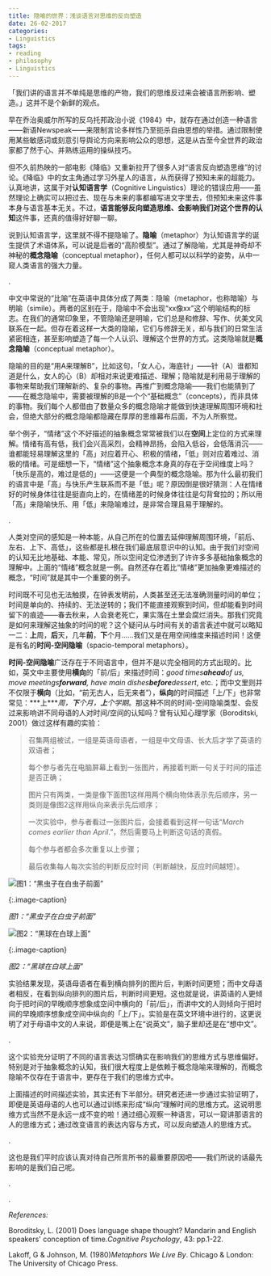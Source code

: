```yaml
---
title: 隐喻的世界：浅谈语言对思维的反向塑造
date: 26-02-2017
categories: 
- Linguistics
tags: 
- reading
- philosophy
- Linguistics
---
```


「我们讲的语言并不单纯是思维的产物，我们的思维反过来会被语言所影响、塑造。」这并不是个新鲜的观点。

早在乔治奥威尔所写的反乌托邦政治小说《1984》中，就存在通过创造一种语言——新语Newspeak——来限制言论多样性乃至扼杀自由思想的举措。通过限制使用某些敏感词或刻意引导舆论方向来影响公众的思想，这是从古至今全世界的政治家都了然于心、并熟练运用的操纵技巧。

但不久前热映的一部电影《降临》又重新拉开了很多人对“语言反向塑造思维”的讨论。《降临》中的女主角通过学习外星人的语言，从而获得了预知未来的超能力。认真地讲，这属于对**认知语言学**（Cognitive Linguistics）理论的错误应用——虽然理论上确实可以把过去、现在与未来的事都编写进文字里去，但预知未来这件事本身与语言基本无关。不过，**语言能够反向塑造思维、会影响我们对这个世界的认知**这件事，还真的值得好好聊一聊。

说到认知语言学，这里就不得不提隐喻了。**隐喻**（metaphor）为认知语言学的诞生提供了术语体系，可以说是后者的“高阶模型”。通过了解隐喻，尤其是神奇却不神秘的**概念隐喻**（conceptual metaphor），任何人都可以以科学的姿势，从中一窥人类语言的强大力量。

.



中文中常说的“比喻”在英语中具体分成了两类：隐喻（metaphor，也称暗喻）与明喻（simile）。两者的区别在于，隐喻中不会出现“xx像xx”这个明喻结构的标志。在我们的通常印象里，不管隐喻还是明喻，它们总是和修辞、写作、优美文风联系在一起。但存在着这样一大类的隐喻，它们与修辞无关，却与我们的日常生活紧密相连，甚至影响塑造了每一个人认识、理解这个世界的方式。这类隐喻就是**概念隐喻**（conceptual metaphor）。

隐喻的目的是“用A来理解B”，比如这句，「女人心，海底针」——针（A）谁都知道是什么，女人的心（B）却相对来说更难描述、理解；隐喻就是利用易于理解的事物来帮助我们理解新的、复杂的事物。再推广到概念隐喻——我们也能猜到了——在概念隐喻中，需要被理解的B是一个个“基础概念”（concepts），而非具体的事物。我们每个人都借由了数量众多的概念隐喻才能做到快速理解周围环境和社会，但绝大部分的概念隐喻都隐藏在厚厚的思维幕布后面，不为人所察觉。

举个例子，“情绪”这个不好描述的抽象概念常常被我们以在**空间**上定位的方式来理解。情绪有高有低，我们会兴高采烈，会精神昂扬，会陷入低谷，会低落消沉——谁都能轻易理解这里的「高」对应着开心、积极的情绪，「低」则对应着难过、消极的情绪。可是细想一下，“情绪”这个抽象概念本身真的存在于空间维度上吗？「快乐是高的，难过是低的」——这便是一个典型的概念隐喻。那为什么最初我们的语言中是「高」与快乐产生联系而不是「低」呢？原因倒是很好猜测：人在情绪好的时候身体往往是挺直向上的，在情绪差的时候身体往往是勾背耷拉的；所以用「高」来隐喻快乐、用「低」来隐喻难过，是非常合理且易于理解的。



.

人类对空间的感知是一种本能，从自己所在的位置去延伸理解周围环境，「前后、左右、上下、高低」，这些都是扎根在我们最底层意识中的认知。由于我们对空间的认知无比地基础、本能、常见，所以空间定位渗透到了许许多多基础抽象概念的理解中。上面的“情绪”概念就是一例。自然还存在着比“情绪”更加抽象更难描述的概念，“时间”就是其中一个重要的例子。

时间既不可见也无法触摸，在钟表发明前，人类甚至还无法准确测量时间的单位；时间是单向的、持续的、无法逆转的；我们不能直接观察到时间，但却能看到时间留下的痕迹——春去秋来，人会衰老死亡，果实落在土里会腐烂消失。那我们究竟是如何来理解这抽象的时间的呢？这个疑问从与时间有关的语言表述中就可以略知一二：**上**周，**后**天，几年**前**，**下**个月……我们又是在用空间维度来描述时间！这便是有名的**时间-空间隐喻**（spacio-temporal metaphors）。

**时间-空间隐喻**广泛存在于不同语言中，但并不是以完全相同的方式出现的。比如，英文中主要使用**横向**的「前/后」来描述时间：*good times**ahead**of us, move meetings**forward**, have main dishes**before**dessert*, etc.；而中文里则并不仅限于**横向**（比如，“前无古人，后无来者”），**纵向**的时间描述「上/下」也非常常见：***上\****周，**下**个月，**上**个学期*。那这种不同的时间-空间隐喻类型、会反过来影响讲不同母语的人对时间/空间的认知吗？曾有认知心理学家（Boroditski, 2001）做过这样有趣的实验：



> 召集两组被试，一组是英语母语者，一组是中文母语、长大后才学了英语的双语者；
>
> 每个参与者先在电脑屏幕上看到一张图片，再接着判断一句关于时间的描述是否正确；
>
> 图片只有两类，一类是像下面图1这样用两个横向物体表示先后顺序，另一类则是像图2这样用纵向来表示先后顺序；
>
> 一次实验中，参与者看过一张图片后，会接着看到这样一句话“*March comes earlier than April*.”，然后需要马上判断这句话的真假。
>
> 每个参与者都会多次重复以上步骤；
>
> 最后收集每人每次实验的判断反应时间（判断越快，反应时间越短）。

![图1：“黑虫子在白虫子前面”](https://upload-images.jianshu.io/upload_images/4719384-a4a8a5b17f650181)

{:.image-caption}

*图1：“黑虫子在白虫子前面”*

![图2：“黑球在白球上面”](https://upload-images.jianshu.io/upload_images/4719384-9018b38cec2fbfab)

{:.image-caption}

*图2：“黑球在白球上面”*



实验结果发现，英语母语者在看到横向排列的图片后，判断时间更短；而中文母语者相反，在看到纵向排列的图片后，判断时间更短。这也就是说，讲英语的人更倾向于把时间的早晚顺序想象成空间中横向的「前/后」，而讲中文的人则倾向于把时间的早晚顺序想象成空间中纵向的「上/下」。实验是在英文环境中进行的，这更说明了对于母语中文的人来说，即便是嘴上在“说英文”，脑子里却还是在“想中文”。



.

这个实验充分证明了不同的语言表达习惯确实在影响我们的思维方式与思维偏好。特别是对于抽象概念的认知，我们很大程度上是依赖于概念隐喻来理解的，而概念隐喻不仅存在于语言中，更存在于我们的思维方式中。



上面描述的时间描述实验，其实还有下半部分。研究者还进一步通过实验证明了，即便是英语母语的人也可以通过训练来形成“纵向”理解时间的思维方式。这说明思维方式当然不是永远一成不变的啦！通过细心观察一种语言，可以一窥讲那语言的人的思维方式；通过改变语言的表达内容与方式，可以反向塑造人的思维方式。

.

这也是我们平时应该认真对待自己所言所书的最重要原因吧——我们所说的话最先影响的是我们自己呢。



.

.

*References:*

Boroditsky, L. (2001) Does language shape thought? Mandarin and English speakers' conception of time.*Cognitive Psychology*, 43: pp.1-22.

Lakoff, G & Johnson, M. (1980)*Metaphors We Live By*. Chicago & London: The University of Chicago Press.